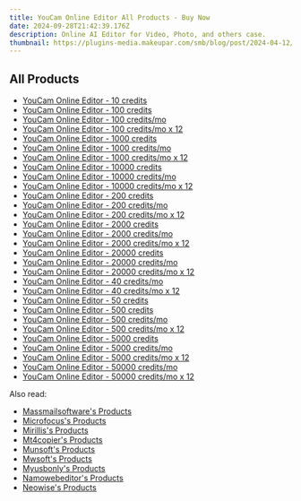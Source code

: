 ```yaml
---
title: YouCam Online Editor All Products - Buy Now
date: 2024-09-28T21:42:39.176Z
description: Online AI Editor for Video, Photo, and others case.
thumbnail: https://plugins-media.makeupar.com/smb/blog/post/2024-04-12/b9ca6f04-2fb4-4f60-add8-9c3c85cefc5e.jpg
---
```


## All Products

- [YouCam Online Editor - 10 credits](https://secure.2checkout.com/order/cart.php?PRODS=41783615&QTY=1&AFFILIATE=108875&CART=1)
- [YouCam Online Editor - 100 credits](https://secure.2checkout.com/order/cart.php?PRODS=41783770&QTY=1&AFFILIATE=108875&CART=1)
- [YouCam Online Editor - 100 credits/mo](https://secure.2checkout.com/order/cart.php?PRODS=43057640&QTY=1&AFFILIATE=108875&CART=1)
- [YouCam Online Editor - 100 credits/mo x 12](https://secure.2checkout.com/order/cart.php?PRODS=43058415&QTY=1&AFFILIATE=108875&CART=1)
- [YouCam Online Editor - 1000 credits](https://secure.2checkout.com/order/cart.php?PRODS=41783830&QTY=1&AFFILIATE=108875&CART=1)
- [YouCam Online Editor - 1000 credits/mo](https://secure.2checkout.com/order/cart.php?PRODS=43058540&QTY=1&AFFILIATE=108875&CART=1)
- [YouCam Online Editor - 1000 credits/mo x 12](https://secure.2checkout.com/order/cart.php?PRODS=43058655&QTY=1&AFFILIATE=108875&CART=1)
- [YouCam Online Editor - 10000 credits](https://secure.2checkout.com/order/cart.php?PRODS=41783870&QTY=1&AFFILIATE=108875&CART=1)
- [YouCam Online Editor - 10000 credits/mo](https://secure.2checkout.com/order/cart.php?PRODS=43059180&QTY=1&AFFILIATE=108875&CART=1)
- [YouCam Online Editor - 10000 credits/mo x 12](https://secure.2checkout.com/order/cart.php?PRODS=43059525&QTY=1&AFFILIATE=108875&CART=1)
- [YouCam Online Editor - 200 credits](https://secure.2checkout.com/order/cart.php?PRODS=44512050&QTY=1&AFFILIATE=108875&CART=1)
- [YouCam Online Editor - 200 credits/mo](https://secure.2checkout.com/order/cart.php?PRODS=43058875&QTY=1&AFFILIATE=108875&CART=1)
- [YouCam Online Editor - 200 credits/mo x 12](https://secure.2checkout.com/order/cart.php?PRODS=43059370&QTY=1&AFFILIATE=108875&CART=1)
- [YouCam Online Editor - 2000 credits](https://secure.2checkout.com/order/cart.php?PRODS=41783835&QTY=1&AFFILIATE=108875&CART=1)
- [YouCam Online Editor - 2000 credits/mo](https://secure.2checkout.com/order/cart.php?PRODS=43058970&QTY=1&AFFILIATE=108875&CART=1)
- [YouCam Online Editor - 2000 credits/mo x 12](https://secure.2checkout.com/order/cart.php?PRODS=43059490&QTY=1&AFFILIATE=108875&CART=1)
- [YouCam Online Editor - 20000 credits](https://secure.2checkout.com/order/cart.php?PRODS=41783885&QTY=1&AFFILIATE=108875&CART=1)
- [YouCam Online Editor - 20000 credits/mo](https://secure.2checkout.com/order/cart.php?PRODS=43059270&QTY=1&AFFILIATE=108875&CART=1)
- [YouCam Online Editor - 20000 credits/mo x 12](https://secure.2checkout.com/order/cart.php?PRODS=43059555&QTY=1&AFFILIATE=108875&CART=1)
- [YouCam Online Editor - 40 credits/mo](https://secure.2checkout.com/order/cart.php?PRODS=43058320&QTY=1&AFFILIATE=108875&CART=1)
- [YouCam Online Editor - 40 credits/mo x 12](https://secure.2checkout.com/order/cart.php?PRODS=43059455&QTY=1&AFFILIATE=108875&CART=1)
- [YouCam Online Editor - 50 credits](https://secure.2checkout.com/order/cart.php?PRODS=41783660&QTY=1&AFFILIATE=108875&CART=1)
- [YouCam Online Editor - 500 credits](https://secure.2checkout.com/order/cart.php?PRODS=41783815&QTY=1&AFFILIATE=108875&CART=1)
- [YouCam Online Editor - 500 credits/mo](https://secure.2checkout.com/order/cart.php?PRODS=44512020&QTY=1&AFFILIATE=108875&CART=1)
- [YouCam Online Editor - 500 credits/mo x 12](https://secure.2checkout.com/order/cart.php?PRODS=43680565&QTY=1&AFFILIATE=108875&CART=1)
- [YouCam Online Editor - 5000 credits](https://secure.2checkout.com/order/cart.php?PRODS=41783855&QTY=1&AFFILIATE=108875&CART=1)
- [YouCam Online Editor - 5000 credits/mo](https://secure.2checkout.com/order/cart.php?PRODS=43059055&QTY=1&AFFILIATE=108875&CART=1)
- [YouCam Online Editor - 5000 credits/mo x 12](https://secure.2checkout.com/order/cart.php?PRODS=43059510&QTY=1&AFFILIATE=108875&CART=1)
- [YouCam Online Editor - 50000 credits/mo](https://secure.2checkout.com/order/cart.php?PRODS=43059310&QTY=1&AFFILIATE=108875&CART=1)
- [YouCam Online Editor - 50000 credits/mo x 12](https://secure.2checkout.com/order/cart.php?PRODS=43059595&QTY=1&AFFILIATE=108875&CART=1)

<ins class="adsbygoogle"
      style="display:block"
      data-ad-client="ca-pub-7571918770474297"
      data-ad-slot="8358498916"
      data-ad-format="auto"
      data-full-width-responsive="true"></ins>

<span class="atpl-alsoreadstyle">Also read:</span>
<div><ul>
<li><a href="https://tools.techidaily.com/massmailsoftware/products/"><u>Massmailsoftware's Products</u></a></li>
<li><a href="https://tools.techidaily.com/microfocus/products/"><u>Microfocus's Products</u></a></li>
<li><a href="https://tools.techidaily.com/mirillis/products/"><u>Mirillis's Products</u></a></li>
<li><a href="https://tools.techidaily.com/mt4copier/products/"><u>Mt4copier's Products</u></a></li>
<li><a href="https://tools.techidaily.com/munsoft/products/"><u>Munsoft's Products</u></a></li>
<li><a href="https://tools.techidaily.com/mwsoft/products/"><u>Mwsoft's Products</u></a></li>
<li><a href="https://tools.techidaily.com/myusbonly/products/"><u>Myusbonly's Products</u></a></li>
<li><a href="https://tools.techidaily.com/namowebeditor/products/"><u>Namowebeditor's Products</u></a></li>
<li><a href="https://tools.techidaily.com/neowise/products/"><u>Neowise's Products</u></a></li>
</ul></div>

